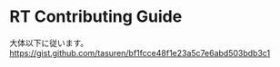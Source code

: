 # RT Contributing Guide
大体以下に従います。  
https://gist.github.com/tasuren/bf1fcce48f1e23a5c7e6abd503bdb3c1